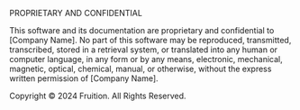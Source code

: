 PROPRIETARY AND CONFIDENTIAL

This software and its documentation are proprietary and confidential to [Company Name]. 
No part of this software may be reproduced, transmitted, transcribed, stored in a retrieval 
system, or translated into any human or computer language, in any form or by any means, 
electronic, mechanical, magnetic, optical, chemical, manual, or otherwise, without the 
express written permission of [Company Name].

Copyright © 2024 Fruition. All Rights Reserved.
